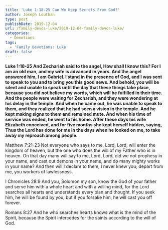 ```yaml
---
title: 'Luke 1:18-25 Can We Keep Secrets From God?'
author: Joseph Louthan
type: post
publishDate: 2019-12-04
url: /family-devos-luke/2019-12-04-family-devos-luke/
categories:
  - Devotions
tags:
  - 'Family Devotions: Luke'
draft: false
---
```

**Luke 1:18-25 And Zechariah said to the angel, How shall I know this? For I am an old man, and my wife is advanced in years.  And the angel answered him, I am Gabriel. I stand in the presence of God, and I was sent to speak to you and to bring you this good news.  And behold, you will be silent and unable to speak until the day that these things take place, because you did not believe my words, which will be fulfilled in their time.  And the people were waiting for Zechariah, and they were wondering at his delay in the temple.  And when he came out, he was unable to speak to them, and they realized that he had seen a vision in the temple. And he kept making signs to them and remained mute.  And when his time of service was ended, he went to his home.   After these days his wife Elizabeth conceived, and for five months she kept herself hidden, saying,  Thus the Lord has done for me in the days when he looked on me, to take away my reproach among people.**

Matthew 7:21-23 Not everyone who says to me, Lord, Lord, will enter the kingdom of heaven, but the one who does the will of my Father who is in heaven.  On that day many will say to me, Lord, Lord, did we not prophesy in your name, and cast out demons in your name, and do many mighty works in your name?  And then will I declare to them, I never knew you; depart from me, you workers of lawlessness.

I Chronicles 28:9 And you, Solomon my son, know the God of your father and serve him with a whole heart and with a willing mind, for the Lord searches all hearts and understands every plan and thought. If you seek him, he will be found by you, but if you forsake him, he will cast you off forever.

Romans 8:27 And he who searches hearts knows what is the mind of the Spirit, because the Spirit intercedes for the saints according to the will of God.